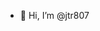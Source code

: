 - 👋 Hi, I’m @jtr807

<!---
jtr807/jtr807 is a ✨ special ✨ repository because its `README.md` (this file) appears on your GitHub profile.
You can click the Preview link to take a look at your changes.
--->

